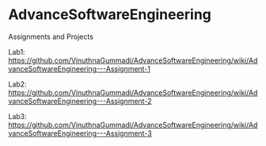 # AdvanceSoftwareEngineering
Assignments and Projects

Lab1:
https://github.com/VinuthnaGummadi/AdvanceSoftwareEngineering/wiki/AdvanceSoftwareEngineering---Assignment-1

Lab2:
https://github.com/VinuthnaGummadi/AdvanceSoftwareEngineering/wiki/AdvanceSoftwareEngineering---Assignment-2

Lab3:
https://github.com/VinuthnaGummadi/AdvanceSoftwareEngineering/wiki/AdvanceSoftwareEngineering---Assignment-3
